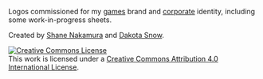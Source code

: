 Logos commissioned for my [games](http://fuguqames.com/) brand and [corporate](http://technicat.com/) identity,
including some work-in-progress sheets.

Created by [Shane Nakamura](https://shanenakamura.smugmug.com/Art) and [Dakota Snow](https://www.instagram.com/espress_yo_self/).

<a rel="license" href="http://creativecommons.org/licenses/by/4.0/"><img alt="Creative Commons License" style="border-width:0" src="https://i.creativecommons.org/l/by/4.0/88x31.png" /></a><br />This work is licensed under a <a rel="license" href="http://creativecommons.org/licenses/by/4.0/">Creative Commons Attribution 4.0 International License</a>.
